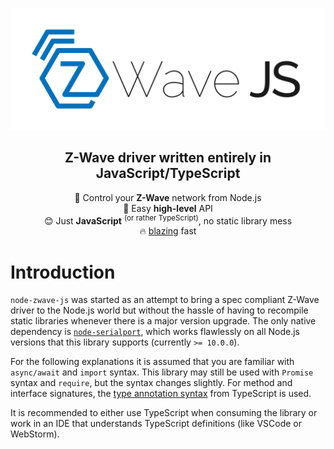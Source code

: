 ![node-zwave-js](_images/logo.svg)

<h2 align="center">Z-Wave driver written entirely in JavaScript/TypeScript</h2>

<p align="center">
  📡 Control your <b>Z-Wave</b> network from Node.js<br />
  👶 Easy <b>high-level</b> API<br />
  😊 Just <b>JavaScript</b> <sup>(or rather TypeScript)</sup>, no static library mess<br />
  🔥 <a href="https://twitter.com/acdlite/status/974390255393505280" target="_blank">blazing</a> fast
</p>

# Introduction

`node-zwave-js` was started as an attempt to bring a spec compliant Z-Wave driver to the Node.js world but without the hassle of having to recompile static libraries whenever there is a major version upgrade. The only native dependency is [`node-serialport`](https://serialport.io/), which works flawlessly on all Node.js versions that this library supports (currently `>= 10.0.0`). <!--This means that `node-zwave-js` works on every Node.js version that is supported by `node-serialport` (currently `>= 8.6.0`).-->

For the following explanations it is assumed that you are familiar with `async/await` and `import` syntax. This library may still be used with `Promise` syntax and `require`, but the syntax changes slightly. For method and interface signatures, the [type annotation syntax](https://www.typescriptlang.org/docs/handbook/basic-types.html) from TypeScript is used.

It is recommended to either use TypeScript when consuming the library or work in an IDE that understands TypeScript definitions (like VSCode or WebStorm).

<!--
TODO: Move all this to the documentation
## Development

This project requires a lot of boilerplate code. To help creating it, we use the project snippets extension for VSCode.

When making changes or adding tests, make sure they run with `npm t`.

### Implementing a Command Class

1. Create a file in `src/lib/commandclass/` named `<cc-name>CC.ts`
1. Generate the basic structure of the Command Class with the `zwcc` snippet.
1. For each command the Command Class implements, use the `zwcccmd` snippet to generate and implement the command structure.

    - The command should be named `<cc-name>CC<command-name>`, where `<command-name>` is the name of the command as defined in the `<cc-name>Commands` enumeration.
    - The `<cc-name>CC<command-name>Options` interface and the `serialize()` override are only necessary if the command is meant to be sent. Use `CCCommandOptions` if the command accepts no extra parameters.
    - For commands that are only meant to be received (i.e. `XYZReport`), you should use the `zwccreport` snippet instead.

1. Add tests in `<cc-name>CC.test.ts`

You can check which command classes are missing in https://github.com/AlCalzone/node-zwave-js/issues/6.

### Implementing a message class

1. Create a file in `src/lib/driver/` or `src/lib/controller` (depending on where it belongs) named `<function-id>Messages.ts`
1. Generate the basic structure of the message class with the `zwmsg` snippet. Depending on the message, a `Request` and/or a `Response` may be necessary
1. Implement the possible constructor signatures
1. Implement `serialize` for all commands we can send
1. Implement `deserialize` for all commands we can decode
1. Add tests in `<function-id>Messages.test.ts`
    - The `zwmsgtest` snippet contains the basic test structure, which must be provided at least
    - Add additional tests as necessary

### Test run

0. Enable sourceMaps in `tsconfig.json` if required
1. Build the project with `npm run build` or uncomment the build step in `.vscode/launch.json`
1. Edit `test/run.js` as necessary
1. Press <kbd>F5</kbd>
-->
